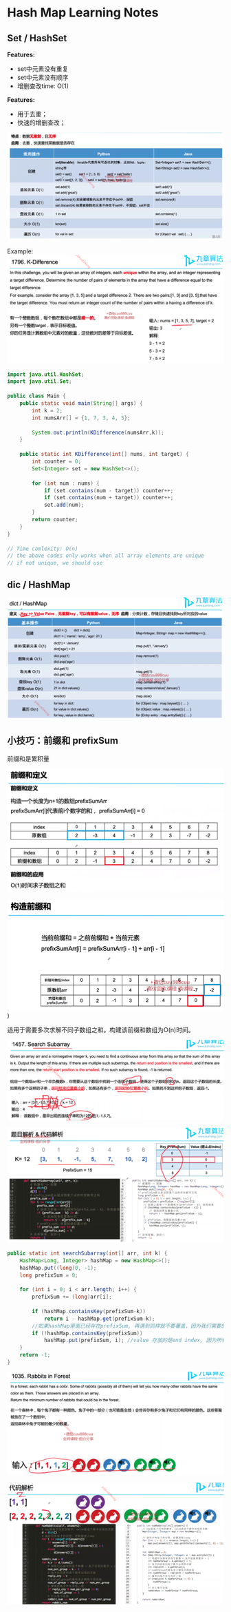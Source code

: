 # Hash Map Learning Notes
## Set / HashSet

**Features:**
- set中元素没有重复
- set中元素没有顺序
- 增删查改time: O(1)

**Features:**
- 用于去重；
- 快速的增删查改；


![Alt text](./images/set.png)

Example: 
![Alt text](./images/set-1.png)

```java
import java.util.HashSet;
import java.util.Set;

public class Main {
    public static void main(String[] args) {
        int k = 2;
        int numsArr[] = {1, 7, 3, 4, 5};

        System.out.println(KDifference(numsArr,k));
    }

    public static int KDifference(int[] nums, int target) {
        int counter = 0;
        Set<Integer> set = new HashSet<>();

        for (int num : nums) {
            if (set.contains(num - target)) counter++;
            if (set.contains(num + target)) counter++;
            set.add(num);
        }
        return counter;
    }
}

// Time comlexity: O(n)
// the above codes only works when all array elements are unique
// if not unique, we should use 
```

## dic / HashMap
![Alt text](./images/hashmap.png)

## 小技巧：前缀和 prefixSum
前缀和是累积量

![Alt text](./images/prefixSum.png)

![Alt text](./images/prefixSum-contruction.png))

适用于需要多次求解不同子数组之和。构建该前缀和数组为O(n)时间。 

![Alt text](image.png)

![Alt text](image-1.png)

```java
public static int searchSubarray(int[] arr, int k) {
    HashMap<Long, Integer> hashMap = new HashMap<>();
    hashMap.put((long)0, -1);
    long prefixSum = 0;

    for (int i = 0; i < arr.length; i++) {
        prefixSum += (long)arr[i];

        if (hashMap.containsKey(prefixSum-k))
            return i - hashMap.get(prefixSum-k);
        //如果hashMap里面已经存在prefixSum, 再遇到同样就不要覆盖，因为我们需要的位置靠前的subarray  
        if (!hashMap.containsKey(prefixSum)) 
            hashMap.put(prefixSum, i); //value 存放的是end index, 因为所有的prefixSum的其实位置都是一样的 -- 0
    }
    return -1;
}
```
 ![Alt text](image-2.png)
 
 ![Alt text](image-3.png)